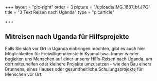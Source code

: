 +++
layout = "pic-right"
order = 3
picture = "/uploads/IMG_1887_bf.JPG"
title = "3 Text Reisen nach Uganda"
type = "picarticle"

+++
## Mitreisen nach Uganda für Hilfsprojekte

Falls Sie sich vor Ort in Uganda einbringen möchten, gibt es auch hier Möglichkeiten für Freiwilligendienste in Kyamulibwa. Immer wieder begleiten uns Menschen auf einer unserer Hilfs-Reisen nach Uganda, um dort mitzuhelfen oder kleinere Projekte umzusetzen - wie den Bau einers Brunnens, eines Hauses oder gesundheitliche Schulungsprojekte für Menschen vor Ort.